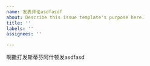 ```yaml
---
name: 发表评论asdfasdf
about: Describe this issue template's purpose here.
title: ''
labels: ''
assignees: ''

---
```


啊撒打发斯蒂芬阿什顿发asdfasd
